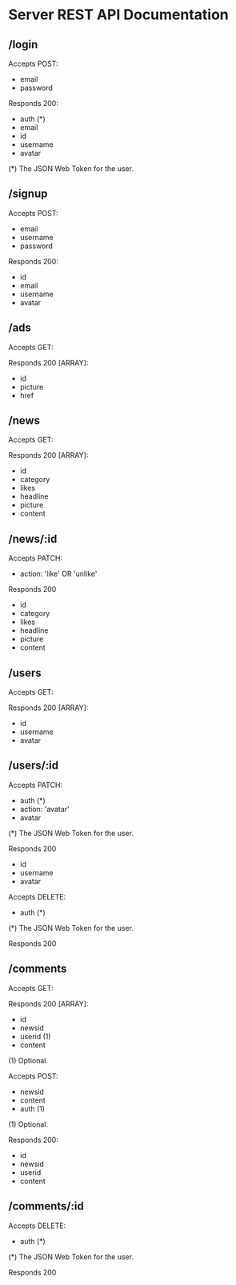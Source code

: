 # Server REST API Documentation

## /login

Accepts POST:

- email
- password

Responds 200:

- auth (*)
- email
- id
- username
- avatar

(*) The JSON Web Token for the user.
 
## /signup

Accepts POST:

- email
- username
- password

Responds 200:

- id
- email
- username
- avatar

## /ads

Accepts GET:

Responds 200 [ARRAY]:

- id
- picture
- href

## /news

Accepts GET:

Responds 200 [ARRAY]:

- id
- category
- likes
- headline
- picture
- content

## /news/:id

Accepts PATCH:

- action: 'like' OR 'unlike'

Responds 200

- id
- category
- likes
- headline
- picture
- content

## /users

Accepts GET:

Responds 200 [ARRAY]:

- id
- username
- avatar

## /users/:id

Accepts PATCH:

- auth (*)
- action: 'avatar'
- avatar

(*) The JSON Web Token for the user.

Responds 200

- id
- username
- avatar

Accepts DELETE:

- auth (*)

(*) The JSON Web Token for the user.

Responds 200

## /comments

Accepts GET:

Responds 200 [ARRAY]:

- id
- newsid
- userid (1)
- content

(1) Optional.

Accepts POST:

- newsid
- content
- auth (1)

(1) Optional.

Responds 200:

- id
- newsid
- userid
- content

## /comments/:id

Accepts DELETE:

- auth (*)

(*) The JSON Web Token for the user.

Responds 200
